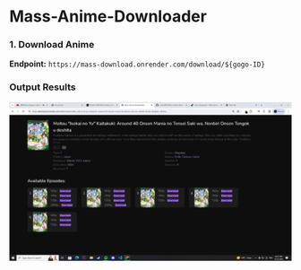 # Mass-Anime-Downloader

### 1. Download Anime

**Endpoint:** `https://mass-download.onrender.com/download/${gogo-ID}`

### Output Results
![GitHub Logo](https://github.com/codex0555/Mass-Anime-Downloader/blob/8a4caa092cbd2eb8773231c1c22aba7dcdd3c025/public/img/msd1.PNG)
